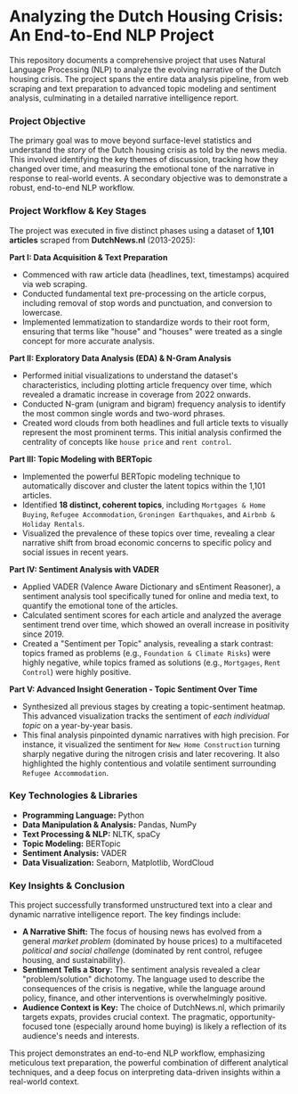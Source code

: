 # Analyzing the Dutch Housing Crisis: An End-to-End NLP Project

This repository documents a comprehensive project that uses Natural Language Processing (NLP) to analyze the evolving narrative of the Dutch housing crisis. The project spans the entire data analysis pipeline, from web scraping and text preparation to advanced topic modeling and sentiment analysis, culminating in a detailed narrative intelligence report.

### Project Objective
The primary goal was to move beyond surface-level statistics and understand the *story* of the Dutch housing crisis as told by the news media. This involved identifying the key themes of discussion, tracking how they changed over time, and measuring the emotional tone of the narrative in response to real-world events. A secondary objective was to demonstrate a robust, end-to-end NLP workflow.

### Project Workflow & Key Stages
The project was executed in five distinct phases using a dataset of **1,101 articles** scraped from **DutchNews.nl** (2013-2025):

**Part I: Data Acquisition & Text Preparation**

*   Commenced with raw article data (headlines, text, timestamps) acquired via web scraping.
*   Conducted fundamental text pre-processing on the article corpus, including removal of stop words and punctuation, and conversion to lowercase.
*   Implemented lemmatization to standardize words to their root form, ensuring that terms like "house" and "houses" were treated as a single concept for more accurate analysis.

**Part II: Exploratory Data Analysis (EDA) & N-Gram Analysis**

*   Performed initial visualizations to understand the dataset's characteristics, including plotting article frequency over time, which revealed a dramatic increase in coverage from 2022 onwards.
*   Conducted N-gram (unigram and bigram) frequency analysis to identify the most common single words and two-word phrases.
*   Created word clouds from both headlines and full article texts to visually represent the most prominent terms. This initial analysis confirmed the centrality of concepts like `house price` and `rent control`.

**Part III: Topic Modeling with BERTopic**

*   Implemented the powerful BERTopic modeling technique to automatically discover and cluster the latent topics within the 1,101 articles.
*   Identified **18 distinct, coherent topics**, including `Mortgages & Home Buying`, `Refugee Accommodation`, `Groningen Earthquakes`, and `Airbnb & Holiday Rentals`.
*   Visualized the prevalence of these topics over time, revealing a clear narrative shift from broad economic concerns to specific policy and social issues in recent years.

**Part IV: Sentiment Analysis with VADER**

*   Applied VADER (Valence Aware Dictionary and sEntiment Reasoner), a sentiment analysis tool specifically tuned for online and media text, to quantify the emotional tone of the articles.
*   Calculated sentiment scores for each article and analyzed the average sentiment trend over time, which showed an overall increase in positivity since 2019.
*   Created a "Sentiment per Topic" analysis, revealing a stark contrast: topics framed as problems (e.g., `Foundation & Climate Risks`) were highly negative, while topics framed as solutions (e.g., `Mortgages`, `Rent Control`) were highly positive.

**Part V: Advanced Insight Generation - Topic Sentiment Over Time**

*   Synthesized all previous stages by creating a topic-sentiment heatmap. This advanced visualization tracks the sentiment of *each individual topic* on a year-by-year basis.
*   This final analysis pinpointed dynamic narratives with high precision. For instance, it visualized the sentiment for `New Home Construction` turning sharply negative during the nitrogen crisis and later recovering. It also highlighted the highly contentious and volatile sentiment surrounding `Refugee Accommodation`.

### Key Technologies & Libraries
*   **Programming Language:** Python
*   **Data Manipulation & Analysis:** Pandas, NumPy
*   **Text Processing & NLP:** NLTK, spaCy
*   **Topic Modeling:** BERTopic
*   **Sentiment Analysis:** VADER
*   **Data Visualization:** Seaborn, Matplotlib, WordCloud

### Key Insights & Conclusion
This project successfully transformed unstructured text into a clear and dynamic narrative intelligence report. The key findings include:

*   **A Narrative Shift:** The focus of housing news has evolved from a general *market problem* (dominated by house prices) to a multifaceted *political and social challenge* (dominated by rent control, refugee housing, and sustainability).
*   **Sentiment Tells a Story:** The sentiment analysis revealed a clear "problem/solution" dichotomy. The language used to describe the consequences of the crisis is negative, while the language around policy, finance, and other interventions is overwhelmingly positive.
*   **Audience Context is Key:** The choice of DutchNews.nl, which primarily targets expats, provides crucial context. The pragmatic, opportunity-focused tone (especially around home buying) is likely a reflection of its audience's needs and interests.

This project demonstrates an end-to-end NLP workflow, emphasizing meticulous text preparation, the powerful combination of different analytical techniques, and a deep focus on interpreting data-driven insights within a real-world context.
